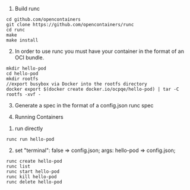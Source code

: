 1. Build runc
```
cd github.com/opencontainers
git clone https://github.com/opencontainers/runc
cd runc
make
make install
```

2. In order to use runc you must have your container in the format of an OCI bundle.
```
mkdir hello-pod
cd hello-pod
mkdir rootfs
//export busybox via Docker into the rootfs directory
docker export $(docker create docker.io/ocpqe/hello-pod) | tar -C rootfs -xvf -
```

3. Generate a spec in the format of a config.json
runc spec

4. Running Containers
1) run directly
```
runc run hello-pod
```
2) set "terminal": false  => config.json; args: hello-pod => config.json;
```
runc create hello-pod
runc list
runc start hello-pod
runc kill hello-pod
runc delete hello-pod
```
